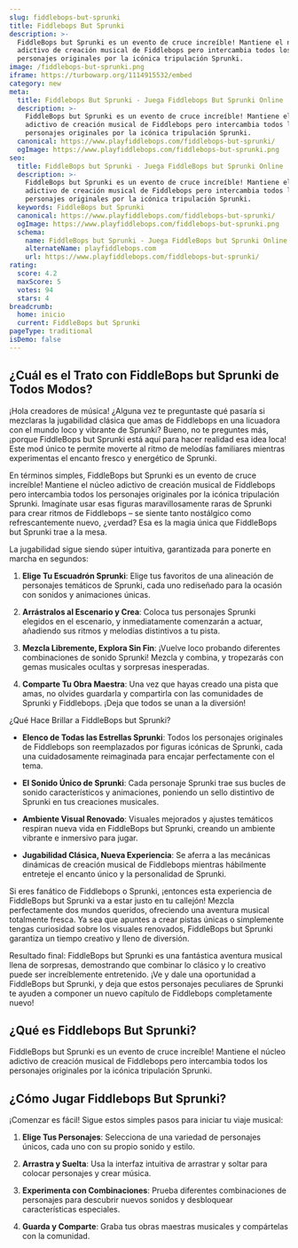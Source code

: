 ```yaml
---
slug: fiddlebops-but-sprunki
title: Fiddlebops But Sprunki
description: >-
  FiddleBops but Sprunki es un evento de cruce increíble! Mantiene el núcleo
  adictivo de creación musical de Fiddlebops pero intercambia todos los
  personajes originales por la icónica tripulación Sprunki.
image: /fiddlebops-but-sprunki.png
iframe: https://turbowarp.org/1114915532/embed
category: new
meta:
  title: Fiddlebops But Sprunki - Juega Fiddlebops But Sprunki Online
  description: >-
    FiddleBops but Sprunki es un evento de cruce increíble! Mantiene el núcleo
    adictivo de creación musical de Fiddlebops pero intercambia todos los
    personajes originales por la icónica tripulación Sprunki.
  canonical: https://www.playfiddlebops.com/fiddlebops-but-sprunki/
  ogImage: https://www.playfiddlebops.com/fiddlebops-but-sprunki.png
seo:
  title: FiddleBops but Sprunki - Juega FiddleBops but Sprunki Online
  description: >-
    FiddleBops but Sprunki es un evento de cruce increíble! Mantiene el núcleo
    adictivo de creación musical de Fiddlebops pero intercambia todos los
    personajes originales por la icónica tripulación Sprunki.
  keywords: FiddleBops but Sprunki
  canonical: https://www.playfiddlebops.com/fiddlebops-but-sprunki/
  ogImage: https://www.playfiddlebops.com/fiddlebops-but-sprunki.png
  schema:
    name: FiddleBops but Sprunki - Juega FiddleBops but Sprunki Online
    alternateName: playfiddlebops.com
    url: https://www.playfiddlebops.com/fiddlebops-but-sprunki/
rating:
  score: 4.2
  maxScore: 5
  votes: 94
  stars: 4
breadcrumb:
  home: inicio
  current: FiddleBops but Sprunki
pageType: traditional
isDemo: false
---
```


## ¿Cuál es el Trato con FiddleBops but Sprunki de Todos Modos?

¡Hola creadores de música! ¿Alguna vez te preguntaste qué pasaría si mezclaras la jugabilidad clásica que amas de Fiddlebops en una licuadora con el mundo loco y vibrante de Sprunki? Bueno, no te preguntes más, ¡porque FiddleBops but Sprunki está aquí para hacer realidad esa idea loca! Este mod único te permite moverte al ritmo de melodías familiares mientras experimentas el encanto fresco y energético de Sprunki.

En términos simples, FiddleBops but Sprunki es un evento de cruce increíble! Mantiene el núcleo adictivo de creación musical de Fiddlebops pero intercambia todos los personajes originales por la icónica tripulación Sprunki. Imagínate usar esas figuras maravillosamente raras de Sprunki para crear ritmos de Fiddlebops – se siente tanto nostálgico como refrescantemente nuevo, ¿verdad? Esa es la magia única que FiddleBops but Sprunki trae a la mesa.

La jugabilidad sigue siendo súper intuitiva, garantizada para ponerte en marcha en segundos:

1. **Elige Tu Escuadrón Sprunki**: Elige tus favoritos de una alineación de personajes temáticos de Sprunki, cada uno rediseñado para la ocasión con sonidos y animaciones únicas.

1. **Arrástralos al Escenario y Crea**: Coloca tus personajes Sprunki elegidos en el escenario, y inmediatamente comenzarán a actuar, añadiendo sus ritmos y melodías distintivos a tu pista.

1. **Mezcla Libremente, Explora Sin Fin**: ¡Vuelve loco probando diferentes combinaciones de sonido Sprunki! Mezcla y combina, y tropezarás con gemas musicales ocultas y sorpresas inesperadas.

1. **Comparte Tu Obra Maestra**: Una vez que hayas creado una pista que amas, no olvides guardarla y compartirla con las comunidades de Sprunki y Fiddlebops. ¡Deja que todos se unan a la diversión!

¿Qué Hace Brillar a FiddleBops but Sprunki?

- **Elenco de Todas las Estrellas Sprunki**: Todos los personajes originales de Fiddlebops son reemplazados por figuras icónicas de Sprunki, cada una cuidadosamente reimaginada para encajar perfectamente con el tema.

- **El Sonido Único de Sprunki**: Cada personaje Sprunki trae sus bucles de sonido característicos y animaciones, poniendo un sello distintivo de Sprunki en tus creaciones musicales.

- **Ambiente Visual Renovado**: Visuales mejorados y ajustes temáticos respiran nueva vida en FiddleBops but Sprunki, creando un ambiente vibrante e inmersivo para jugar.

- **Jugabilidad Clásica, Nueva Experiencia**: Se aferra a las mecánicas dinámicas de creación musical de Fiddlebops mientras hábilmente entreteje el encanto único y la personalidad de Sprunki.

Si eres fanático de Fiddlebops o Sprunki, ¡entonces esta experiencia de FiddleBops but Sprunki va a estar justo en tu callejón! Mezcla perfectamente dos mundos queridos, ofreciendo una aventura musical totalmente fresca. Ya sea que apuntes a crear pistas únicas o simplemente tengas curiosidad sobre los visuales renovados, FiddleBops but Sprunki garantiza un tiempo creativo y lleno de diversión.

Resultado final: FiddleBops but Sprunki es una fantástica aventura musical llena de sorpresas, demostrando que combinar lo clásico y lo creativo puede ser increíblemente entretenido. ¡Ve y dale una oportunidad a FiddleBops but Sprunki, y deja que estos personajes peculiares de Sprunki te ayuden a componer un nuevo capítulo de Fiddlebops completamente nuevo!

## ¿Qué es Fiddlebops But Sprunki?

FiddleBops but Sprunki es un evento de cruce increíble! Mantiene el núcleo adictivo de creación musical de Fiddlebops pero intercambia todos los personajes originales por la icónica tripulación Sprunki.

## ¿Cómo Jugar Fiddlebops But Sprunki?

¡Comenzar es fácil! Sigue estos simples pasos para iniciar tu viaje musical:

1. **Elige Tus Personajes**: Selecciona de una variedad de personajes únicos, cada uno con su propio sonido y estilo.

1. **Arrastra y Suelta**: Usa la interfaz intuitiva de arrastrar y soltar para colocar personajes y crear música.

1. **Experimenta con Combinaciones**: Prueba diferentes combinaciones de personajes para descubrir nuevos sonidos y desbloquear características especiales.

1. **Guarda y Comparte**: Graba tus obras maestras musicales y compártelas con la comunidad.